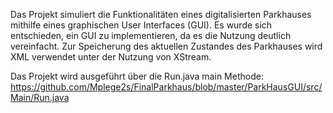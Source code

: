 Das Projekt simuliert die Funktionalitäten eines digitalisierten Parkhauses mithilfe eines graphischen User Interfaces (GUI).
Es wurde sich entschieden, ein GUI zu implementieren, da es die Nutzung deutlich vereinfacht.
Zur Speicherung des aktuellen Zustandes des Parkhauses wird XML verwendet unter der Nutzung von XStream.

Das Projekt wird ausgeführt über die Run.java main Methode: https://github.com/Mplege2s/FinalParkhaus/blob/master/ParkHausGUI/src/Main/Run.java
